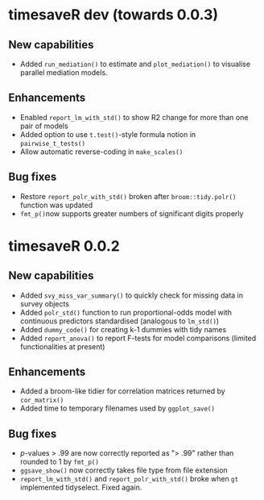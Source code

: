 # timesaveR dev (towards 0.0.3)

## New capabilities

* Added `run_mediation()` to estimate and `plot_mediation()` to visualise parallel mediation models.

## Enhancements

* Enabled `report_lm_with_std()` to show R2 change for more than one pair of models
* Added option to use `t.test()`-style formula notion in `pairwise_t_tests()` 
* Allow automatic reverse-coding in `make_scales()`

## Bug fixes
* Restore `report_polr_with_std()` broken after `broom::tidy.polr()` function was updated
* `fmt_p()`now supports greater numbers of significant digits properly

# timesaveR 0.0.2

## New capabilities

* Added `svy_miss_var_summary()` to quickly check for missing data in survey objects
* Added `polr_std()` function to run proportional-odds model with continuous predictors standardised (analogous to `lm_std()`)
* Added `dummy_code()` for creating k-1 dummies with tidy names
* Added `report_anova()` to report F-tests for model comparisons (limited functionalities at present)

## Enhancements

* Added a broom-like tidier for correlation matrices returned by `cor_matrix()`
* Added time to temporary filenames used by `ggplot_save()`

## Bug fixes

* *p*-values > .99 are now correctly reported as "> .99" rather than rounded to 1 by `fmt_p()`
* `ggsave_show()` now correctly takes file type from file extension
* `report_lm_with_std()` and `report_polr_with_std()` broke when `gt` implemented tidyselect. Fixed again.